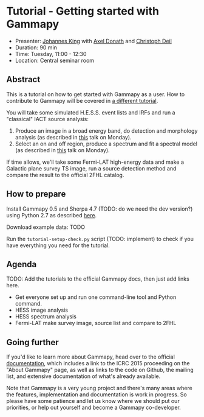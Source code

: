 # Tutorial - Getting started with Gammapy

* Presenter: [Johannes King](https://github.com/kingj90) with [Axel Donath](https://github.com/adonath) and [Christoph Deil](https://github.com/cdeil)
* Duration: 90 min
* Time: Tuesday, 11:00 - 12:30
* Location: Central seminar room

## Abstract

This is a tutorial on how to get started with Gammapy as a user.
How to contribute to Gammapy will be covered in [a different tutorial](https://github.com/gammapy/2015-MPIK-Workshop/blob/gh-pages/tutorials/contributing/README.md).

You will take some simulated H.E.S.S. event lists and IRFs and run
a "classical" IACT source analysis:

1. Produce an image in a broad energy band, do detection and morphology analysis
   (as described in [this](https://github.com/gammapy/2015-MPIK-Workshop/blob/gh-pages/talks/analysis-image/README.md) talk on Monday).
2. Select an on and off region, produce a spectrum and fit a spectral model
   (as described in [this](https://github.com/gammapy/2015-MPIK-Workshop/blob/gh-pages/talks/analysis-spec/README.md) talk on Monday).

If time allows, we'll take some Fermi-LAT high-energy data and make
a Galactic plane survey TS image, run a source detection method and
compare the result to the official 2FHL catalog.

## How to prepare

Install Gammapy 0.5 and Sherpa 4.7 (TODO: do we need the dev version?) using Python 2.7 as described [here](https://gammapy.readthedocs.org/en/latest/install.html#id1).

Download example data: TODO

Run the `tutorial-setup-check.py` script (TODO: implement) to check if you have everything you need for the tutorial.

## Agenda

TODO: Add the tutorials to the official Gammapy docs, then just
add links here.

- Get everyone set up and run one command-line tool and Python command.
- HESS image analysis
- HESS spectrum analysis
- Fermi-LAT make survey image, source list and compare to 2FHL

## Going further

If you'd like to learn more about Gammapy, head over to the official
[documentation](https://gammapy.readthedocs.org/en/latest/index.html),
which includes a link to the ICRC 2015 proceeding on the "About Gammapy"
page, as well as links to the code on Github, the mailing list,
and extensive documentation of what's already available.

Note that Gammapy is a very young project and there's many areas
where the features, implementation and documentation is work in progress.
So please have some patience and let us know where we should put our
priorities, or help out yourself and become a Gammapy co-developer.

